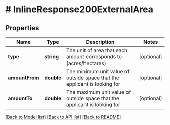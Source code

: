 # # InlineResponse200ExternalArea

## Properties

Name | Type | Description | Notes
------------ | ------------- | ------------- | -------------
**type** | **string** | The unit of area that each amount corresponds to (acres/hectares) | [optional]
**amountFrom** | **double** | The minimum unit value of outside space that the applicant is looking for | [optional]
**amountTo** | **double** | The maximum unit value of outside space that the applicant is looking for | [optional]

[[Back to Model list]](../../README.md#models) [[Back to API list]](../../README.md#endpoints) [[Back to README]](../../README.md)
